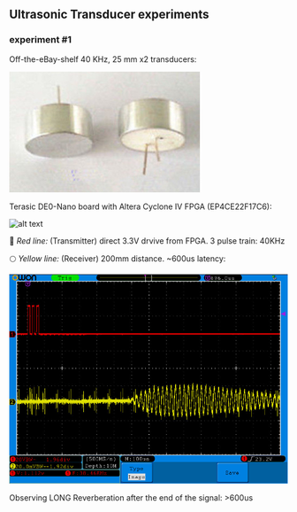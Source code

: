 ## Ultrasonic Transducer experiments

### experiment #1

Off-the-eBay-shelf 40 KHz, 25 mm x2 transducers:

![alt text](40khz_25mm_transducer.JPG "Transducer")

Terasic DE0-Nano board with Altera Cyclone IV FPGA (EP4CE22F17C6):

![alt text](http://www.terasic.com.tw/attachment/archive/593/image/image_60_thumb.jpg "Terasic DE0-Nano board")

:red_circle: *Red line:* (Transmitter) direct 3.3V drvive from FPGA. 3 pulse train: 40KHz

:full_moon: *Yellow line:* (Receiver) 200mm distance. ~600us latency:

![alt text](20130613_382959.jpg "Oscillogram")

Observing LONG Reverberation after the end of the signal: >600us
